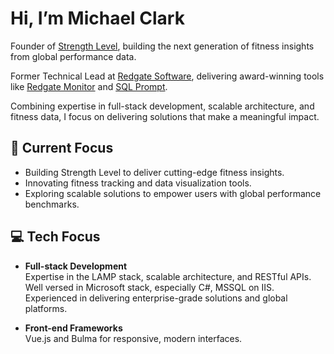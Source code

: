 # Hi, I’m Michael Clark

Founder of [Strength Level](https://strengthlevel.com), building the next generation of fitness insights from global performance data.

Former Technical Lead at [Redgate Software](https://www.red-gate.com), delivering award-winning tools like [Redgate Monitor](https://www.red-gate.com/products/redgate-monitor/) and [SQL Prompt](https://www.red-gate.com/products/sql-prompt/). 

Combining expertise in full-stack development, scalable architecture, and fitness data, I focus on delivering solutions that make a meaningful impact.

## 🌱 Current Focus

- Building Strength Level to deliver cutting-edge fitness insights.
- Innovating fitness tracking and data visualization tools.
- Exploring scalable solutions to empower users with global performance benchmarks.

## 💻 Tech Focus

- **Full-stack Development**  
  Expertise in the LAMP stack, scalable architecture, and RESTful APIs.
  Well versed in Microsoft stack, especially C#, MSSQL on IIS.
  Experienced in delivering enterprise-grade solutions and global platforms.

- **Front-end Frameworks**  
  Vue.js and Bulma for responsive, modern interfaces.

